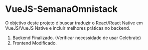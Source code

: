 # VueJS-SemanaOmnistack
O objetivo deste projeto é buscar traduzir o React/React Native em VueJS/VueJS Native e incluir melhores práticas no backend.

1. Backend Finalizado. (Verificar necessidade de usar Celebrate)
2. Frontend Modificado.
